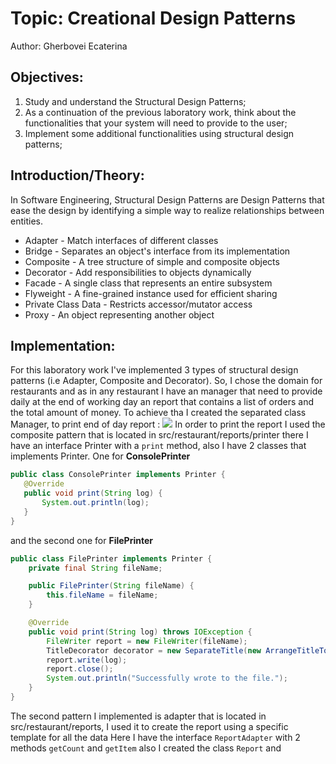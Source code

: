 # Topic: Creational Design Patterns
Author: Gherbovei Ecaterina

## Objectives:
1. Study and understand the Structural Design Patterns;
2. As a continuation of the previous laboratory work, think about the functionalities that your system will need to provide to the user;
3. Implement some additional functionalities using structural design patterns;

## Introduction/Theory:
In Software Engineering, Structural Design Patterns are Design Patterns that ease the design by identifying a simple way to realize relationships between entities.
 * Adapter - Match interfaces of different classes
 * Bridge - Separates an object's interface from its implementation
 * Composite - A tree structure of simple and composite objects
 * Decorator - Add responsibilities to objects dynamically
 * Facade - A single class that represents an entire subsystem
 * Flyweight - A fine-grained instance used for efficient sharing
 * Private Class Data - Restricts accessor/mutator access
 * Proxy - An object representing another object
 
 ## Implementation:
 For this laboratory work I've implemented 3 types of structural design patterns (i.e Adapter, Composite and Decorator).
 So, I chose the domain for restaurants and as in any restaurant I have an manager that need to provide daily at the end 
 of working day an report that contains a list of orders and the total amount of money. To achieve tha I created the
 separated class Manager, to print end of day report :
 ![](../src/Images/Manager.png)
 In order to print the report I used the composite pattern that is located in src/restaurant/reports/printer
 there I have an interface Printer with a ```print``` method, also I have 2 classes that implements
 Printer. One for **ConsolePrinter**
 ```java
public class ConsolePrinter implements Printer {
    @Override
    public void print(String log) {
        System.out.println(log);
    }
}
```
and the second one for **FilePrinter**

```java
public class FilePrinter implements Printer {
    private final String fileName;

    public FilePrinter(String fileName) {
        this.fileName = fileName;
    }

    @Override
    public void print(String log) throws IOException {
        FileWriter report = new FileWriter(fileName);
        TitleDecorator decorator = new SeparateTitle(new ArrangeTitleToMiddle(new ReportTitle()));
        report.write(log);
        report.close();
        System.out.println("Successfully wrote to the file.");
    }
}
```
The second pattern I implemented is adapter that is located in src/restaurant/reports, I used it to create the report using a specific template for all the data
Here I have the interface ```ReportAdapter``` with 2 methods ```getCount``` and ```getItem```
also I created the class ```Report``` and 
